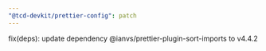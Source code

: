 ```yaml
---
"@tcd-devkit/prettier-config": patch
---
```


fix(deps): update dependency @ianvs/prettier-plugin-sort-imports to v4.4.2

